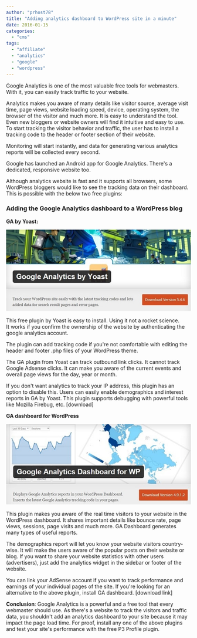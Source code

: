 ```yaml
---
author: "prhost78"
title: "Adding analytics dashboard to WordPress site in a minute"
date: 2016-01-15
categories: 
  - "cms"
tags: 
  - "affiliate"
  - "analytics"
  - "google"
  - "wordpress"
---
```


Google Analytics is one of the most valuable free tools for webmasters. With it, you can easily track traffic to your website.

Analytics makes you aware of many details like visitor source, average visit time, page views, website loading speed, device, operating system, the browser of the visitor and much more. It is easy to understand the tool. Even new bloggers or website owners will find it intuitive and easy to use. To start tracking the visitor behavior and traffic, the user has to install a tracking code to the header or footer section of their website.

Monitoring will start instantly, and data for generating various analytics reports will be collected every second.

Google has launched an Android app for Google Analytics. There's a dedicated, responsive website too.

Although analytics website is fast and it supports all browsers, some WordPress bloggers would like to see the tracking data on their dashboard. This is possible with the below two free plugins:

### Adding the Google Analytics dashboard to a WordPress blog

**GA by Yoast:**

![GA by Yoast : analytics dashboard wordpress](images/GA-by-Yoast.jpg)

This free plugin by Yoast is easy to install. Using it not a rocket science. It works if you confirm the ownership of the website by authenticating the google analytics account.

The plugin can add tracking code if you're not comfortable with editing the header and footer .php files of your WordPress theme.

The GA plugin from Yoast can track outbound link clicks. It cannot track Google Adsense clicks. It can make you aware of the current events and overall page views for the day, year or month.

If you don't want analytics to track your IP address, this plugin has an option to disable this. Users can easily enable demographics and interest reports in GA by Yoast. This plugin supports debugging with powerful tools like Mozilla Firebug, etc. \[download\]

**GA dashboard for WordPress**

![free plugin to add google analytics dashboard wordpress](images/analytics-dashboard-wordpress.jpg)

This plugin makes you aware of the real time visitors to your website in the WordPress dashboard. It shares important details like bounce rate, page views, sessions, page visits and much more. GA Dashboard generates many types of useful reports.

The demographics report will let you know your website visitors country-wise. It will make the users aware of the popular posts on their website or blog. If you want to share your website statistics with other users (advertisers), just add the analytics widget in the sidebar or footer of the website.

You can link your AdSense account if you want to track performance and earnings of your individual pages of the site. If you're looking for an alternative to the above plugin, install GA dashboard. \[download link\]

**Conclusion**: Google Analytics is a powerful and a free tool that every webmaster should use. As there's a website to track the visitors and traffic data, you shouldn't add an analytics dashboard to your site because it may impact the page load time. For proof, install any one of the above plugins and test your site's performance with the free P3 Profile plugin.
